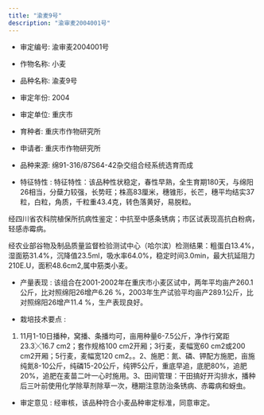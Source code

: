 ```yaml
---
title: "渝麦9号"
description: "渝审麦2004001号"
---
```

* 审定编号:  渝审麦2004001号

*  作物名称:  小麦

*  品种名称:  渝麦9号

*  审定年份:  2004

*  审定单位:  重庆市

* 育种者:  重庆市作物研究所

*  申请者:  重庆市作物研究所

*  品种来源:  绵91-316/87S64-42杂交组合经系统选育而成

*  特征特性 : 
特征特性：该品种性状稳定，春性早熟，全生育期180天，与绵阳26相当，分蘖力较强，长势旺；株高83厘米，穗锥形，长芒，穗平均结实37粒，白粒，角质，千粒重43.4克，转色落黄好，易脱粒。
经四川省农科院植保所抗病性鉴定：中抗至中感条锈病；市区试表现高抗白粉病，轻感赤霉病。
经农业部谷物及制品质量监督检验测试中心（哈尔滨）检测结果：粗蛋白13.4%，湿面筋31.4%，沉降值23.5ml，吸水率64.0%，稳定时间3.0min，最大抗延阻力210E.U，面积48.6cm2,属中筋类小麦。

 
*  产量表现 : 
该组合在2001-2002年在重庆市小麦区试中，两年平均亩产260.1公斤，比对照绵阳26增产6.26 %，2003年生产试验平均亩产289.1公斤，比对照绵阳26增产11.4 %，生产表现良好。

*  栽培技术要点 : 
1. 11月1-10日播种，窝播、条播均可，亩用种量6-7.5公斤，净作行窝距23.3╳16.7 cm2；套作规格100 cm2开厢；3行麦，麦幅宽60 cm2或200 cm2开厢；5行麦，麦幅宽120 cm2。。2、施肥：氮、磷、钾配方施肥，亩施纯氮8-10公斤，纯磷15-20公斤，纯钾5公斤，重底早追，底肥80%，追肥20%，追肥在麦苗二叶一心时施用。3、田间管理：干田搞好开沟排水，播种后三叶前使用化学除草剂除草一次，穗期注意防治条锈病、赤霉病和蚜虫。

*  审定意见 : 
经审核，该品种符合小麦品种审定标准，同意审定。
